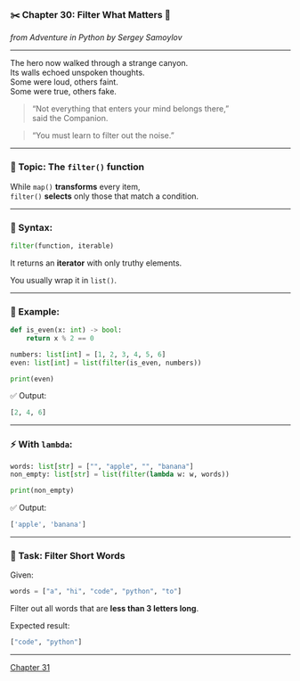 ### ✂️ Chapter 30: Filter What Matters 💎  
*from *Adventure in Python* by Sergey Samoylov*

---

The hero now walked through a strange canyon.  
Its walls echoed unspoken thoughts.  
Some were loud, others faint.  
Some were true, others fake.

> “Not everything that enters your mind belongs there,”  
> said the Companion.

> “You must learn to filter out the noise.”

---

### 🧰 Topic: The `filter()` function

While `map()` **transforms** every item,  
`filter()` **selects** only those that match a condition.

---

### 🔧 Syntax:

```python
filter(function, iterable)
```

It returns an **iterator** with only truthy elements.

You usually wrap it in `list()`.

---

### 🔬 Example:

```python
def is_even(x: int) -> bool:
    return x % 2 == 0

numbers: list[int] = [1, 2, 3, 4, 5, 6]
even: list[int] = list(filter(is_even, numbers))

print(even)
```

✅ Output:
```python
[2, 4, 6]
```

---

### ⚡ With `lambda`:

```python
words: list[str] = ["", "apple", "", "banana"]
non_empty: list[str] = list(filter(lambda w: w, words))

print(non_empty)
```

✅ Output:
```python
['apple', 'banana']
```

---

### 🧪 Task: Filter Short Words

Given:

```python
words = ["a", "hi", "code", "python", "to"]
```

Filter out all words that are **less than 3 letters long**.

Expected result:

```python
["code", "python"]
```

---
[Chapter 31](Chapter_31.md)
